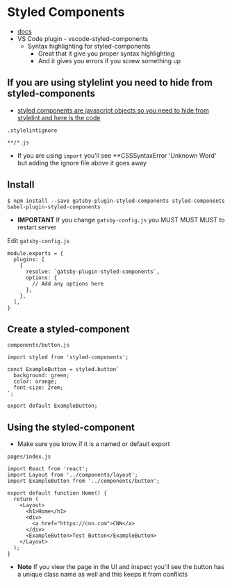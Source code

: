 # Styled Components
* [docs](https://www.gatsbyjs.org/packages/gatsby-plugin-styled-components/?=style-components)
* VS Code plugin - vscode-styled-components
    - Syntax highlighting for styled-components
        + Great that it give you proper syntax highlighting
        + And it gives you errors if you screw something up

## If you are using stylelint you need to hide from styled-components
* [styled components are javascript objects so you need to hide from stylelint and here is the code](https://stylelint.io/user-guide/ignore-code)

`.stylelintignore`

```
**/*.js
```

* If you are using `import` you'll see **CSSSyntaxError 'Unknown Word' but adding the ignore file above it goes away

## Install
`$ npm install --save gatsby-plugin-styled-components styled-components babel-plugin-styled-components`

* **IMPORTANT** If you change `gatsby-config.js` you MUST MUST MUST to restart server

Edit `gatsby-config.js`

```
module.exports = {
  plugins: [
    {
      resolve: `gatsby-plugin-styled-components`,
      options: {
        // Add any options here
      },
    },
  ],
}
```

## Create a styled-component
`components/button.js`

```
import styled from 'styled-components';

const ExampleButton = styled.button`
  background: green;
  color: orange;
  font-size: 2rem;
`;

export default ExampleButton;
```

## Using the styled-component
* Make sure you know if it is a named or default export

`pages/index.js`

```
import React from 'react';
import Layout from '../components/layout';
import ExampleButton from '../components/button';

export default function Home() {
  return (
    <Layout>
      <h1>Home</h1>
      <div>
        <a href="https://cnn.com">CNN</a>
      </div>
      <ExampleButton>Test Button</ExampleButton>
    </Layout>
  );
}
```

* **Note** If you view the page in the UI and inspect you'll see the button has a unique class name as well and this keeps it from conflicts
